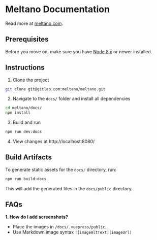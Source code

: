 # Meltano Documentation

Read more at [meltano.com](https://www.meltano.com).

## Prerequisites

Before you move on, make sure you have [Node 8.x]((https://nodejs.org/)) or newer installed.

## Instructions

1. Clone the project
```bash
git clone git@gitlab.com:meltano/meltano.git
```
2. Navigate to the `docs/` folder and install all dependencies

```bash
cd meltano/docs/
npm install
```
3. Build and run
```bash
npm run dev:docs
```
4. View changes at http://localhost:8080/

## Build Artifacts

To generate static assets for the `docs/` directory, run:
```bash
npm run build:docs
```
This will add the generated files in the `docs/public` directory.

## FAQs

**1. How do I add screenshots?**

- Place the images in `/docs/.vuepress/public`.
- Use Markdown image syntax `![imageAltText](imageUrl)`
